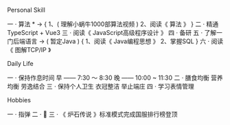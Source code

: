 <!-- 
/*
 *@Description: 2022年度计划汇总 —— Final Plan 
 *@Author: yh Fu 
 *@Date: 2021-12-31 10:56:23 
*/ 
-->

Personal Skill

一 ·  算法 * -> { 
         1、( 理解小蜗牛1000部算法视频 )
         2、阅读《 算法 》
        } 
二 ·  精通TypeScript + Vue3
三 ·  阅读《 JavaScript高级程序设计 》
四 ·  备研
五 ·  了解一门后端语言 -> ( 暂定Java )  { 
                    1、阅读《 Java编程思想 》
                    2、掌握SQL
                   }
六 ·  阅读《 图解TCP/IP 》



Daily Life

一 ·  保持作息时间 早 —— 7:30 ～ 8:30
          晚   ——  10:00 ~ 11:30
二 ·  膳食均衡 营养均衡 劳逸结合
三 ·  保持个人卫生 衣冠整洁 举止端庄
四 ·  学习表情管理



Hobbies

一 ·  指弹
二 ·  🏀
三 ·   《 炉石传说 》标准模式完成国服排行榜登顶